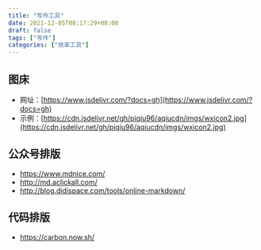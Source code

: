 ```yaml
---
title: "写作工具"
date: 2021-12-05T08:17:29+08:00
draft: false
tags: ["写作"]
categories: ["效率工具"]
---
```


## 图床
- 网址：[https://www.jsdelivr.com/?docs=gh](https://www.jsdelivr.com/?docs=gh)  
- 示例：[https://cdn.jsdelivr.net/gh/piqiu96/aqiucdn/imgs/wxicon2.jpg](https://cdn.jsdelivr.net/gh/piqiu96/aqiucdn/imgs/wxicon2.jpg)  

## 公众号排版
- https://www.mdnice.com/
- http://md.aclickall.com/
- http://blog.didispace.com/tools/online-markdown/


## 代码排版
- https://carbon.now.sh/



